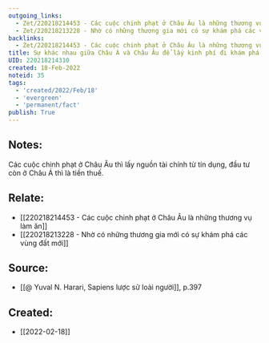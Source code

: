 ```yaml
---
outgoing_links:
  - Zet/220218214453 - Các cuộc chinh phạt ở Châu Âu là những thương vụ làm ăn
  - Zet/220218213228 - Nhờ có những thương gia mới có sự khám phá các vùng đất mới
backlinks:
  - Zet/220218214453 - Các cuộc chinh phạt ở Châu Âu là những thương vụ làm ăn
title: Sự khác nhau giữa Châu Á và Châu Âu để lấy kinh phí đi khám phá thế giới
UID: 220218214310
created: 18-Feb-2022
noteid: 35
tags:
  - 'created/2022/Feb/18'
  - 'evergreen'
  - 'permanent/fact'
publish: True
---
```

## Notes:
Các cuộc chinh phạt ở Châu Âu thì lấy nguồn tài chính từ tín dụng, đầu tư còn ở Châu Á thì là tiền thuế.

## Relate:
- [[220218214453 - Các cuộc chinh phạt ở Châu Âu là những thương vụ làm ăn]]
- [[220218213228 - Nhờ có những thương gia mới có sự khám phá các vùng đất mới]]

## Source:
- [[@ Yuval N. Harari, Sapiens lược sử loài người]], p.397



## Created:
- [[2022-02-18]]
